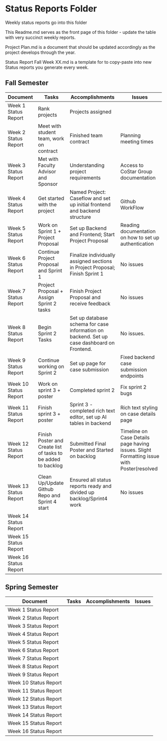 # Status Reports Folder
Weekly status reports go into this folder

This Readme.md serves as the front page of this folder - update the table with very succinct weekly reports.

Project Plan.md is a document that should be updated accordingly as the project develops through the year.

Status Report Fall Week XX.md is a template for to copy-paste into new Status reports you generate every week.

## Fall Semester

| Document | Tasks | Accomplishments | Issues |
|---|---|---|---|
| Week 1 Status Report | Rank projects | Projects assigned |  |
| Week 2 Status Report | Meet with student team, work on contract | Finished team contract |Planning meeting times|
| Week 3 Status Report | Met with Faculty Advisor and Sponsor | Understanding project requirements | Access to CoStar Group documentation|
| Week 4 Status Report | Get started with the project| Named Project: Caseflow and set up initial frontend and backend structure|Github WorkFlow |
| Week 5 Status Report | Work on Sprint 1 + Project Proposal | Set up Backend and Frontend; Start Project Proposal | Reading documentation on how to set up authentication|
| Week 6 Status Report | Continue Project Proposal and Sprint 1 | Finalize individually assigned sections in Project Proposal; Finish Sprint 1 | No issues |
| Week 7 Status Report | Project Proposal + Assign Sprint 2 tasks | Finish Project Proposal and receive feedback | No issues |
| Week 8 Status Report | Begin Sprint 2 Tasks| Set up database schema for case information on backend. Set up case dashboard on Frontend.| No issues.|
| Week 9 Status Report | Continue working on Sprint 2| Set up page for case submission| Fixed backend case submission endpoints|
| Week 10 Status Report | Work on sprint 3 + poster | Completed sprint 2 | Fix sprint 2 bugs |
| Week 11 Status Report | Finish sprint 3 + poster| Sprint 3 - completed rich text editor, set up AI tables in backend | Rich text styling on case details page|
| Week 12 Status Report |Finish Poster and Create list of tasks to be added to backlog | Submitted Final Poster and Started on backlog  |Timeline on Case Details page having issues. Slight Formatting issue with Poster(resolved|
| Week 13 Status Report |Clean Up/Update Github Repo and Sprint 4 start| Ensured all status reports ready and divided up backlog/Sprint4 work| No issues|
| Week 14 Status Report | | | |
| Week 15 Status Report | | | |
| Week 16 Status Report | | | |

## Spring Semester

| Document | Tasks | Accomplishments| Issues |
|---|---|---|---|
| Week 1 Status Report | | | |
| Week 2 Status Report | | | |
| Week 3 Status Report | | | |
| Week 4 Status Report | | | |
| Week 5 Status Report | | | |
| Week 6 Status Report | | | |
| Week 7 Status Report | | | |
| Week 8 Status Report | | | |
| Week 9 Status Report | | | |
| Week 10 Status Report | | | |
| Week 11 Status Report | | | |
| Week 12 Status Report | | | |
| Week 13 Status Report | | | |
| Week 14 Status Report | | | |
| Week 15 Status Report | | | |
| Week 16 Status Report | | | |
